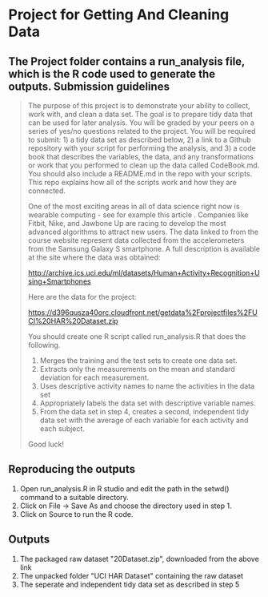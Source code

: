 Project for Getting And Cleaning Data
=====================================
The Project folder contains a run_analysis file, which is the R code used to generate the outputs.
Submission guidelines
---------------------
> The purpose of this project is to demonstrate your ability to collect, work with, and clean a data set. The goal is to prepare tidy data that can be used for later analysis. You will be graded by your peers on a series of yes/no questions related to the project. You will be required to submit: 1) a tidy data set as described below, 2) a link to a Github repository with your script for performing the analysis, and 3) a code book that describes the variables, the data, and any transformations or work that you performed to clean up the data called CodeBook.md. You should also include a README.md in the repo with your scripts. This repo explains how all of the scripts work and how they are connected.  
>
> One of the most exciting areas in all of data science right now is wearable computing - see for example this article . Companies like Fitbit, Nike, and Jawbone Up are racing to develop the most advanced algorithms to attract new users. The data linked to from the course website represent data collected from the accelerometers from the Samsung Galaxy S smartphone. A full description is available at the site where the data was obtained: 
>
> http://archive.ics.uci.edu/ml/datasets/Human+Activity+Recognition+Using+Smartphones 
>
> Here are the data for the project: 
>
> https://d396qusza40orc.cloudfront.net/getdata%2Fprojectfiles%2FUCI%20HAR%20Dataset.zip 
>
> You should create one R script called run_analysis.R that does the following. 
>   1. Merges the training and the test sets to create one data set.
>   2. Extracts only the measurements on the mean and standard deviation for each measurement. 
>   3. Uses descriptive activity names to name the activities in the data set
>   4. Appropriately labels the data set with descriptive variable names. 
>   5. From the data set in step 4, creates a second, independent tidy data set with the average of each variable for each activity and each subject.
>
> Good luck!

Reproducing the outputs
-----------------------
  1. Open run_analysis.R in R studio and edit the path in the setwd() command to a suitable directory.
  2. Click on File -> Save As and choose the directory used in step 1.
  3. Click on Source to run the R code.
  
Outputs
-------
  1. The packaged raw dataset "20Dataset.zip", downloaded from the above link
  2. The unpacked folder "UCI HAR Dataset" containing the raw dataset
  3. The seperate and independent tidy data set as described in step 5
